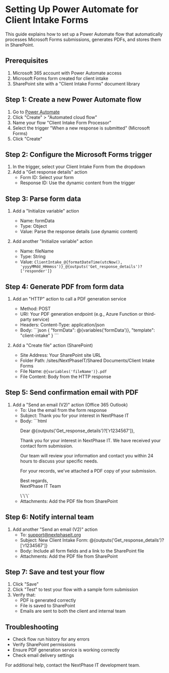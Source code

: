 # Setting Up Power Automate for Client Intake Forms

This guide explains how to set up a Power Automate flow that automatically processes Microsoft Forms submissions, generates PDFs, and stores them in SharePoint.

## Prerequisites

1. Microsoft 365 account with Power Automate access
2. Microsoft Forms form created for client intake
3. SharePoint site with a "Client Intake Forms" document library

## Step 1: Create a new Power Automate flow

1. Go to [Power Automate](https://flow.microsoft.com)
2. Click "Create" > "Automated cloud flow"
3. Name your flow "Client Intake Form Processor"
4. Select the trigger "When a new response is submitted" (Microsoft Forms)
5. Click "Create"

## Step 2: Configure the Microsoft Forms trigger

1. In the trigger, select your Client Intake Form from the dropdown
2. Add a "Get response details" action
   - Form ID: Select your form
   - Response ID: Use the dynamic content from the trigger

## Step 3: Parse form data

1. Add a "Initialize variable" action
   - Name: formData
   - Type: Object
   - Value: Parse the response details (use dynamic content)

2. Add another "Initialize variable" action
   - Name: fileName
   - Type: String
   - Value: `ClientIntake_@{formatDateTime(utcNow(), 'yyyyMMdd_HHmmss')}_@{outputs('Get_response_details')?['responder']}`

## Step 4: Generate PDF from form data

1. Add an "HTTP" action to call a PDF generation service
   - Method: POST
   - URI: Your PDF generation endpoint (e.g., Azure Function or third-party service)
   - Headers: Content-Type: application/json
   - Body: 
     \`\`\`json
     {
       "formData": @{variables('formData')},
       "template": "client-intake"
     }
     \`\`\`

2. Add a "Create file" action (SharePoint)
   - Site Address: Your SharePoint site URL
   - Folder Path: /sites/NextPhaseIT/Shared Documents/Client Intake Forms
   - File Name: `@{variables('fileName')}.pdf`
   - File Content: Body from the HTTP response

## Step 5: Send confirmation email with PDF

1. Add a "Send an email (V2)" action (Office 365 Outlook)
   - To: Use the email from the form response
   - Subject: Thank you for your interest in NextPhase IT
   - Body:
     \`\`\`html
     <p>Dear @{outputs('Get_response_details')?['r1234567']},</p>
     <p>Thank you for your interest in NextPhase IT. We have received your contact form submission.</p>
     <p>Our team will review your information and contact you within 24 hours to discuss your specific needs.</p>
     <p>For your records, we've attached a PDF copy of your submission.</p>
     <p>Best regards,<br>NextPhase IT Team</p>
     \`\`\`
   - Attachments: Add the PDF file from SharePoint

## Step 6: Notify internal team

1. Add another "Send an email (V2)" action
   - To: support@nextphaseit.org
   - Subject: New Client Intake Form: @{outputs('Get_response_details')?['r1234567']}
   - Body: Include all form fields and a link to the SharePoint file
   - Attachments: Add the PDF file from SharePoint

## Step 7: Save and test your flow

1. Click "Save"
2. Click "Test" to test your flow with a sample form submission
3. Verify that:
   - PDF is generated correctly
   - File is saved to SharePoint
   - Emails are sent to both the client and internal team

## Troubleshooting

- Check flow run history for any errors
- Verify SharePoint permissions
- Ensure PDF generation service is working correctly
- Check email delivery settings

For additional help, contact the NextPhase IT development team.
